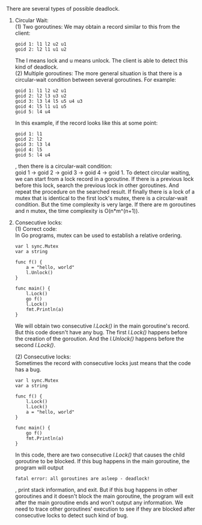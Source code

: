 There are several types of possible deadlock.  
1. Circular Wait:  
   (1) Two goroutines:
   We may obtain a record similar to this from the client:
   ```
   goid 1: l1 l2 u2 u1
   goid 2: l2 l1 u1 u2
   ```
   The l means lock and u means unlock. The client is able to detect this kind of deadlock.  
   (2) Multiple goroutines:
   The more general situation is that there is a circular-wait condition  between several goroutines. For example:
   ```
   goid 1: l1 l2 u2 u1
   goid 2: l2 l3 u3 u2
   goid 3: l3 l4 l5 u5 u4 u3
   goid 4: l5 l1 u1 u5
   goid 5: l4 u4
   ```
   In this example, if the record looks like this at some point:
   ```
   goid 1: l1
   goid 2: l2
   goid 3: l3 l4
   goid 4: l5
   goid 5: l4 u4
   ```
   , then there is a circular-wait condition:  
   goid 1 -> goid 2 -> goid 3 -> goid 4 -> goid 1. To detect circular waiting, we can start from a lock record in a goroutine. If there is a previous lock before this lock, search the previous lock in other goroutines. And repeat the procedure on the searched result. If finally there is a lock of a mutex that is identical to the first lock's mutex, there is a circular-wait condition. But the time complexity is very large. If there are m goroutines and n mutex, the time complexity is O(n*m^(n+1)).

2. Consecutive locks:  
   (1) Correct code:  
   In Go programs, mutex can be used to establish a relative ordering.
   ```
   var l sync.Mutex
   var a string
   
   func f() {
	   a = "hello, world"
	   l.Unlock()
   }
   
   func main() {
	   l.Lock()
	   go f()
	   l.Lock()
	   fmt.Println(a)
   }
   ```
   We will obtain two consecutive *l.Lock()* in the main goroutine's record. But this code doesn't have any bug. The first *l.Lock()* happens before the creation of the goroution. And the *l.Unlock()* happens before the second *l.Lock()*.  

   (2) Consecutive locks:  
   Sometimes the record with consecutive locks just means that the code has a bug. 
   ```
   var l sync.Mutex
   var a string

   func f() {
       l.Lock()
 	   l.Lock()
	   a = "hello, world"
   }

   func main() {
	   go f()
	   fmt.Println(a)
   }
   ```
   In this code, there are two consecutive *l.Lock()* that causes the child goroutine to be blocked. If this bug happens in the main goroutine, the program will output 
   ```
   fatal error: all goroutines are asleep - deadlock!
   ```
   , print stack information, and exit. But if this bug happens in other goroutines and it doesn't block the main goroutine, the program will exit after the main goroutine ends and won't output any information. We need to trace other goroutines' execution to see if they are blocked after consecutive locks to detect such kind of bug.  
   
